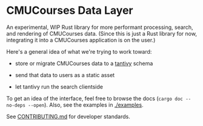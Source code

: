 # CMUCourses Data Layer

An experimental, WIP Rust library for more performant processing, search, and rendering of CMUCourses data. (Since this is just a Rust library for now, integrating it into a CMUCourses application is on the user.)

Here's a general idea of what we're trying to work toward:

- store or migrate CMUCourses data to a [tantivy](https://github.com/quickwit-oss/tantivy) schema

- send that data to users as a static asset

- let tantivy run the search clientside

To get an idea of the interface, feel free to browse the docs (`cargo doc --no-deps --open`). Also, see the examples in [./examples](./examples).

See [CONTRIBUTING.md](./CONTRIBUTING.md) for developer standards.
